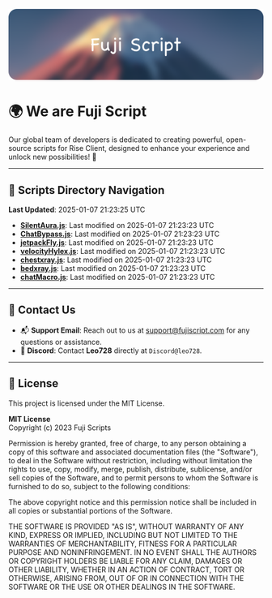 ![Banner](.github/b.webp)

# 🌍 **We are Fuji Script**

Our global team of developers is dedicated to creating powerful, open-source scripts for Rise Client, designed to enhance your experience and unlock new possibilities! 🌟

---
<!-- SCRIPTS_NAVIGATION_START -->
## 📂 **Scripts Directory Navigation**

**Last Updated**: 2025-01-07 21:23:25 UTC

- **[SilentAura.js](scripts/SilentAura.js)**: Last modified on 2025-01-07 21:23:23 UTC
- **[ChatBypass.js](scripts/ChatBypass.js)**: Last modified on 2025-01-07 21:23:23 UTC
- **[jetpackFly.js](scripts/jetpackFly.js)**: Last modified on 2025-01-07 21:23:23 UTC
- **[velocityHylex.js](scripts/velocityHylex.js)**: Last modified on 2025-01-07 21:23:23 UTC
- **[chestxray.js](scripts/chestxray.js)**: Last modified on 2025-01-07 21:23:23 UTC
- **[bedxray.js](scripts/bedxray.js)**: Last modified on 2025-01-07 21:23:23 UTC
- **[chatMacro.js](scripts/chatMacro.js)**: Last modified on 2025-01-07 21:23:23 UTC

<!-- SCRIPTS_NAVIGATION_END -->

---

## 💬 **Contact Us**  
- 📬 **Support Email**: Reach out to us at [support@fujiscript.com](mailto:support@fujiscript.com) for any questions or assistance.  
- 💬 **Discord**: Contact **Leo728** directly at `Discord@leo728`.

---

## 📜 **License**

This project is licensed under the MIT License.  

**MIT License**  
Copyright (c) 2023 Fuji Scripts  

Permission is hereby granted, free of charge, to any person obtaining a copy of this software and associated documentation files (the "Software"), to deal in the Software without restriction, including without limitation the rights to use, copy, modify, merge, publish, distribute, sublicense, and/or sell copies of the Software, and to permit persons to whom the Software is furnished to do so, subject to the following conditions:  

The above copyright notice and this permission notice shall be included in all copies or substantial portions of the Software.  

THE SOFTWARE IS PROVIDED "AS IS", WITHOUT WARRANTY OF ANY KIND, EXPRESS OR IMPLIED, INCLUDING BUT NOT LIMITED TO THE WARRANTIES OF MERCHANTABILITY, FITNESS FOR A PARTICULAR PURPOSE AND NONINFRINGEMENT. IN NO EVENT SHALL THE AUTHORS OR COPYRIGHT HOLDERS BE LIABLE FOR ANY CLAIM, DAMAGES OR OTHER LIABILITY, WHETHER IN AN ACTION OF CONTRACT, TORT OR OTHERWISE, ARISING FROM, OUT OF OR IN CONNECTION WITH THE SOFTWARE OR THE USE OR OTHER DEALINGS IN THE SOFTWARE.  
